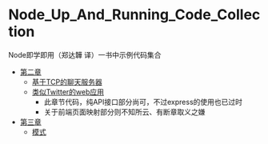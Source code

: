 # Node_Up_And_Running_Code_Collection
Node即学即用（郑达韡 译）一书中示例代码集合


* [第二章](chapter2)
    * [基于TCP的聊天服务器](chapter2/section2.1)
    * [类似Twitter的web应用](chapter2/section2.2)
        * 此章节代码，纯API接口部分尚可，不过express的使用也已过时
        * 关于前端页面映射部分则不知所云、有断章取义之嫌
* [第三章](chapter3)
    * [模式](chapter3/section3.2)